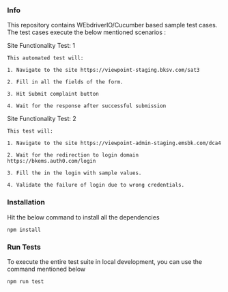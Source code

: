 ### Info

  This repository contains WEbdriverIO/Cucumber based sample test cases. The test cases execute the below mentioned scenarios :

  Site Functionality Test: 1

    This automated test will:

    1. Navigate to the site https://viewpoint-staging.bksv.com/sat3

    2. Fill in all the fields of the form.

    3. Hit Submit complaint button

    4. Wait for the response after successful submission


  Site Functionality Test: 2

    This test will:

    1. Navigate to the site https://viewpoint-admin-staging.emsbk.com/dca4

    2. Wait for the redirection to login domain https://bkems.auth0.com/login

    3. Fill the in the login with sample values.

    4. Validate the failure of login due to wrong credentials.

### Installation

Hit the below command to install all the dependencies
  
  `npm install`

### Run Tests

To execute the entire test suite in local development, you can use the command mentioned below

  `npm run test`


